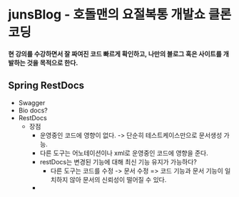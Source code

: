 # junsBlog - 호돌맨의 요절복통 개발쇼 클론 코딩

#### 현 강의를 수강하면서 잘 짜여진 코드 빠르게 확인하고, 나만의 블로그 혹은 사이트를 개발하는 것을 목적으로 한다.

## Spring RestDocs
- Swagger
- Bio docs?
- RestDocs
  - 장점
    - 운영중인 코드에 영향이 없다. -> 단순히 테스트케이스만으로 문서생성 가능.
    - 다른 도구는 어노테이션이나 xml로 운영중인 코드에 영향을 준다.
    - restDocs는 변경된 기능에 대해 최신 기능 유지가 가능하다?
      - 다른 도구는 코드를 수정 -> 문서 수정 => 코드 기능과 문서 기능이 일치하지 않아 문서의 신뢰성이 떨어질 수 있다.
    - 
      